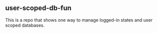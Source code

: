 ## user-scoped-db-fun

This is a repo that shows one way to manage logged-in states and user scoped databases.
